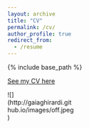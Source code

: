 ```yaml
---
layout: archive
title: "CV"
permalink: /cv/
author_profile: true
redirect_from:
  - /resume
---
```


{% include base_path %}

[See my CV here](https://gaiaghirardi.github.io/files/CV_Gaia.pdf) 

<div style="width: 30%; height: 30%">
![](http://gaiaghirardi.github.io/images/off.jpeg)
</div>
